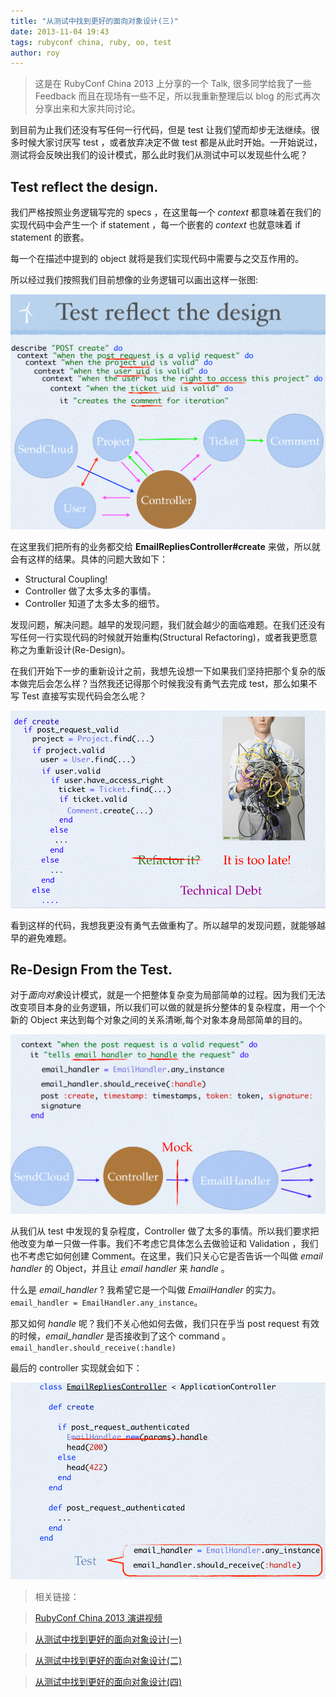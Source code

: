 ```yaml
---
title: "从测试中找到更好的面向对象设计(三)"
date: 2013-11-04 19:43
tags: rubyconf china, ruby, oo, test
author: roy
---
```


<aside class="aside-block">
  <blockquote>
    <p>这是在 RubyConf China 2013 上分享的一个 Talk, 很多同学给我了一些 Feedback 而且在现场有一些不足，所以我重新整理后以 blog 的形式再次分享出来和大家共同讨论。</p>
  </blockquote>
</aside>

到目前为止我们还没有写任何一行代码，但是 test 让我们望而却步无法继续。很多时候大家讨厌写 test ，或者放弃决定不做 test 都是从此时开始。一开始说过，测试将会反映出我们的设计模式，那么此时我们从测试中可以发现些什么呢？

## Test reflect the design.

我们严格按照业务逻辑写完的 specs ，在这里每一个 *context* 都意味着在我们的实现代码中会产生一个 if statement ，每一个嵌套的 *context* 也就意味着 if statement 的嵌套。

每一个在描述中提到的 object 就将是我们实现代码中需要与之交互作用的。

所以经过我们按照我们目前想像的业务逻辑可以画出这样一张图:

![test-reflect-design](/images/test-reflect-design.png)

在这里我们把所有的业务都交给 **EmailRepliesController#create** 来做，所以就会有这样的结果。具体的问题大致如下：

* Structural Coupling!
* Controller 做了太多太多的事情。
* Controller 知道了太多太多的细节。

发现问题，解决问题。越早的发现问题，我们就会越少的面临难题。在我们还没有写任何一行实现代码的时候就开始重构(Structural Refactoring)，或者我更愿意称之为重新设计(Re-Design)。

在我们开始下一步的重新设计之前，我想先设想一下如果我们坚持把那个复杂的版本做完后会怎么样？当然我还记得那个时候我没有勇气去完成 test，那么如果不写 Test 直接写实现代码会怎么呢？

![havenot-refactoring](/images/havenot-refactoring.png)

看到这样的代码，我想我更没有勇气去做重构了。所以越早的发现问题，就能够越早的避免难题。

## Re-Design From the Test.

对于*面向对象*设计模式，就是一个把整体复杂变为局部简单的过程。因为我们无法改变项目本身的业务逻辑，所以我们可以做的就是拆分整体的复杂程度，用一个个新的 Object 来达到每个对象之间的关系清晰,每个对象本身局部简单的目的。

![redesign](/images/redesign.png)

从我们从 test 中发现的复杂程度，Controller 做了太多的事情。所以我们要求把他改变为单一只做一件事。我们不考虑它具体怎么去做验证和 Validation ，我们也不考虑它如何创建 Comment。在这里，我们只关心它是否告诉一个叫做 *email handler* 的 Object，并且让 *email handler* 来 *handle* 。

什么是 *email_handler* ? 我希望它是一个叫做 *EmailHandler* 的实力。`email_handler = EmailHandler.any_instance`。

那又如何 *handle* 呢？我们不关心他如何去做，我们只在乎当 post request 有效的时候，*email_handler* 是否接收到了这个 command 。`email_handler.should_receive(:handle)`

最后的 controller 实现就会如下：

![controller](/images/controller.png)

> 相关链接：

> [RubyConf China 2013 演讲视频](http://www.infoq.com/cn/presentations/with-tests-found-a-better-object-oriented-design)

> [从测试中找到更好的面向对象设计(一)](/discovering-better-oo-design-with-test)

> [从测试中找到更好的面向对象设计(二)](/discovering-better-oo-design-with-test-two)

> [从测试中找到更好的面向对象设计(四)](/discovering-better-oo-design-with-test-four)
